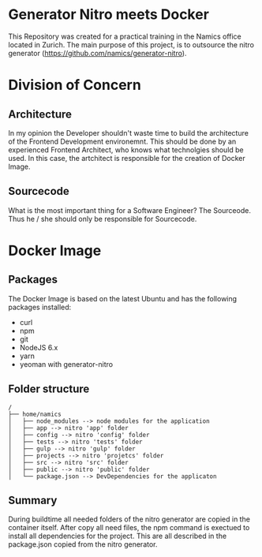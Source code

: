 # Generator Nitro meets Docker
This Repository was created for a practical training in the Namics office located in Zurich. The main purpose of this project, is to outsource the nitro generator (https://github.com/namics/generator-nitro). 

# Division of Concern
## Architecture
In my opinion the Developer shouldn't waste time to build the architecture of the Frontend Development environemnt. This should be done by an experienced Frontend Architect, who knows what technolgies should be used. In this case, the artchitect is responsible for the creation of Docker Image.

## Sourcecode
What is the most important thing for a Software Engineer? The Sourceode. Thus he / she should only be responsible for Sourcecode. 


# Docker Image
## Packages
The Docker Image is based on the latest Ubuntu and has the following packages installed: 
* curl
* npm
* git
* NodeJS 6.x
* yarn
* yeoman with generator-nitro

## Folder structure
```
/
├── home/namics
│   ├── node_modules --> node modules for the application
│   ├── app --> nitro 'app' folder
│   ├── config --> nitro 'config' folder
│   ├── tests --> nitro 'tests' folder
│   ├── gulp --> nitro 'gulp' folder
│   ├── projects --> nitro 'projetcs' folder
│   ├── src --> nitro 'src' folder
│   ├── public --> nitro 'public' folder
│   └── package.json --> DevDependencies for the applicaton
```
## Summary
During buildtime all needed folders of the nitro generator are copied in the container itself. After copy all need files, the npm command is exectued to install all dependencies for the project. This are all described in the package.json copied from the nitro generator. 
